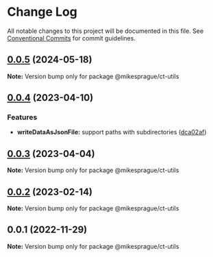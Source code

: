 # Change Log

All notable changes to this project will be documented in this file.
See [Conventional Commits](https://conventionalcommits.org) for commit guidelines.

## [0.0.5](https://github.com/mikesprague/packages/compare/@mikesprague/ct-utils@0.0.4...@mikesprague/ct-utils@0.0.5) (2024-05-18)

**Note:** Version bump only for package @mikesprague/ct-utils





## [0.0.4](https://github.com/mikesprague/packages/compare/@mikesprague/ct-utils@0.0.3...@mikesprague/ct-utils@0.0.4) (2023-04-10)

### Features

- **writeDataAsJsonFile:** support paths with subdirectories ([dca02af](https://github.com/mikesprague/packages/commit/dca02af0a45cb68c89ca9ff92e9342b8c3fbb739))

## [0.0.3](https://github.com/mikesprague/packages/compare/@mikesprague/ct-utils@0.0.2...@mikesprague/ct-utils@0.0.3) (2023-04-04)

**Note:** Version bump only for package @mikesprague/ct-utils

## [0.0.2](https://github.com/mikesprague/packages/compare/@mikesprague/ct-utils@0.0.1...@mikesprague/ct-utils@0.0.2) (2023-02-14)

**Note:** Version bump only for package @mikesprague/ct-utils

## 0.0.1 (2022-11-29)

**Note:** Version bump only for package @mikesprague/ct-utils
